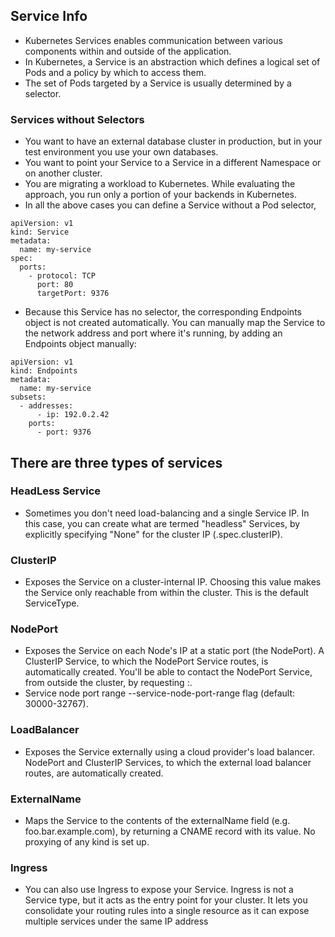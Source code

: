 ## Service Info 
* Kubernetes Services enables communication between various components within and outside of the application.
* In Kubernetes, a Service is an abstraction which defines a logical set of Pods and a policy by which to access them.
* The set of Pods targeted by a Service is usually determined by a selector.
### Services without Selectors
* You want to have an external database cluster in production, but in your test environment you use your own databases.
* You want to point your Service to a Service in a different Namespace or on another cluster.  
* You are migrating a workload to Kubernetes. While evaluating the approach, you run only a portion of your backends in Kubernetes.
* In all the above cases you can define a Service without a Pod selector,
 
```
apiVersion: v1
kind: Service
metadata:
  name: my-service
spec:
  ports:
    - protocol: TCP
      port: 80
      targetPort: 9376
  ```
* Because this Service has no selector, the corresponding Endpoints object is not created automatically. You can manually map the Service to the network address and port where it's running, by adding an Endpoints object manually:
```
apiVersion: v1
kind: Endpoints
metadata:
  name: my-service
subsets:
  - addresses:
      - ip: 192.0.2.42
    ports:
      - port: 9376
```

## There are three types of services

### HeadLess Service
* Sometimes you don't need load-balancing and a single Service IP. In this case, you can create what are termed "headless" Services, by explicitly specifying "None" for the cluster IP (.spec.clusterIP).

### ClusterIP
* Exposes the Service on a cluster-internal IP. Choosing this value makes the Service only reachable from within the cluster. This is the default ServiceType.
### NodePort
* Exposes the Service on each Node's IP at a static port (the NodePort). A ClusterIP Service, to which the NodePort Service routes, is automatically created. You'll be able to contact the NodePort Service, from outside the cluster, by requesting <NodeIP>:<NodePort>.
* Service node port range --service-node-port-range flag (default: 30000-32767).
### LoadBalancer
* Exposes the Service externally using a cloud provider's load balancer. NodePort and ClusterIP Services, to which the external load balancer routes, are automatically created.
### ExternalName
* Maps the Service to the contents of the externalName field (e.g. foo.bar.example.com), by returning a CNAME record with its value. No proxying of any kind is set up. 
### Ingress
* You can also use Ingress to expose your Service. Ingress is not a Service type, but it acts as the entry point for your cluster. It lets you consolidate your routing rules into a single resource as it can expose multiple services under the same IP address
